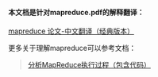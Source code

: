 #### 本文档是针对mapreduce.pdf的解释翻译：

[mapreduce 论文-中文翻译（经典版本）](https://my.oschina.net/tantexian/blog/843223)

更多关于理解mapreduce可以参考文档：
> [分析MapReduce执行过程（包含代码）](https://my.oschina.net/tantexian/blog/844006)